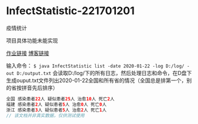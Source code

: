 # InfectStatistic-221701201
疫情统计

项目具体功能未能实现

[作业链接](https://edu.cnblogs.com/campus/fzu/2020SpringW/homework/10281)
[博客链接](https://www.cnblogs.com/hhnt/p/12259381.html)

输入命令：
```$ java InfectStatistic list -date 2020-01-22 -log D:/log/ -out D:/output.txt```
会读取D:/log/下的所有日志，然后处理日志和命令，在D盘下生成ouput.txt文件列出2020-01-22全国和所有省的情况（全国总是排第一个，别的省按拼音先后排序）
```java
全国 感染患者22人 疑似患者25人 治愈10人 死亡2人
福建 感染患者2人 疑似患者5人 治愈0人 死亡0人
浙江 感染患者3人 疑似患者5人 治愈2人 死亡1人
// 该文档并非真实数据，仅供测试使用
```

